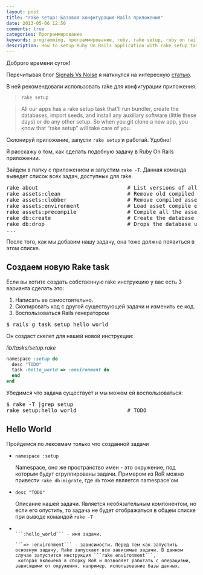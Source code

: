 ```yaml
---
layout: post
title: "rake setup: Базовая конфигурация Rails приложения"
date: 2013-05-06 12:50
comments: true
categories: Программирование
keywords: programming, программирование, ruby, rake setup, ruby on rails, rake, rails, rails setup, rails4
description: How to setup Ruby On Rails application with rake setup task
---
```

Доброго времени суток!

Перечитывая блог [Signals Vs Noise](http://37signals.com/svn) я наткнулся на интересную [статью](http://37signals.com/svn/posts/2998-setting-up-a-new-machine-for-ruby-development).

В ней рекомендовали использовать rake для конфигурации приложения.

> `rake setup`

> All our apps has a rake setup task that’ll run bundler,
> create the databases, import seeds, and install any auxiliary
> software (little these days) or do any other setup. So when you git
> clone a new app, you know that “rake setup” will take care of you.

Склонируй приложение, запусти `rake setup` и работай. Удобно!

Я расскажу о том, как сделать подобную задачу в Ruby On Rails приложении.
<!-- more -->


Зайдем в папку с приложением и запустим  ```rake -T```. Данная команда выведет список всех задач, доступных для rake.

<pre>
rake about                            # List versions of all Rails frameworks and the environment
rake assets:clean                     # Remove old compiled assets
rake assets:clobber                   # Remove compiled assets
rake assets:environment               # Load asset compile environment
rake assets:precompile                # Compile all the assets named in config.assets.precompile
rake db:create                        # Create the database from DATABASE_URL or config/database.yml for the current Rails.env (use db:create:all to create all dbs in the config)
rake db:drop                          # Drops the database using DATABASE_URL or the current Rails.env (use db:drop:all to drop all databases)
...
</pre>

После того, как мы добавим нашу задачу, она тоже должна появиться в этом списке.

## Создаем новую Rake task

Если вы хотите создать собственную rake инструкцию у вас есть 3 варианта сделать это:

1. Написать ее самостоятельно.
2. Скопировать код с другой существующей задачи и изменить ее код.
3. Воспользоваться Rails генератором

<pre>
$ rails g task setup hello_world
</pre>

Он создаст скелет для нашей новой инструкции:

*lib/tasks/setup.rake*
``` ruby
namespace :setup do
  desc "TODO"
  task :hello_world => :environment do
  end
end
```

Убедимся что задача существует и мы можем ей воспользоваться:
<pre>
$ rake -T |grep setup
rake setup:hello_world                # TODO
</pre>

## Hello World

Пройдемся по лексемам только что созданной задачи

* ```namespace :setup```

  Namespace, оно же пространство имен - это окружение, под которым будут сгруппированы задачи.
  Примером из RoR можно привести ```rake db:migrate```, где ```db``` тоже является namespace'ом

* ```desc "TODO"```

  Описание нашей задачи. Является необязательным компонентом, но если его опустить, то задача не будет отображаться в общем списке при выводе командой ```rake -T```

* ```task :hello_world => :environment

  ```:hello_world``` - имя задачи.

  ```=> :environment``` - зависимости. Перед тем как запустить основную задачу, Rake запускает все зависимые задачи. В данном случае запустится инструкция ```rake environment```,
   которая включена в сборку RoR и позволяет работать с операциями, зависящими от окружения, например, использование базы данных.






